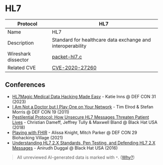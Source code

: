 # HL7

| Protocol | HL7 |
|---|---|
| Name | HL7 |
| Description | Standard for healthcare data exchange and interoperability |
| Wireshark dissector | [packet-hl7.c](https://github.com/wireshark/wireshark/blob/master/epan/dissectors/packet-hl7.c) |
| Related CVE | [CVE-2020-27260](https://nvd.nist.gov/vuln/detail/CVE-2020-27260) |

## Conferences
- [HL7Magic Medical Data Hacking Made Easy](https://www.youtube.com/watch?v=YFbAuhnUEQQ) - Katie Inns @ DEF CON 31 (2023)
- [I Am Not a Doctor but I Play One on Your Network](https://www.youtube.com/watch?v=g11BSRfBw2Y) - Tim Elrod & Stefan Morris @ DEF CON 19 (2011)
- [Pestilential Protocol: How Unsecure HL7 Messages Threaten Patient Lives](https://www.youtube.com/watch?v=66x3vfac8rA) - Christian Dameff, Jeffrey Tully & Maxwell Bland @ Black Hat USA (2018)
- [Playing with FHIR](https://www.youtube.com/watch?v=wrNyd60XPMg) - Alissa Knight, Mitch Parker @ DEF CON 29 Biohacking Village (2021)
- [Understanding HL7 2.X Standards, Pen Testing, and Defending HL7 2.X Messages](https://www.youtube.com/watch?v=MR7cH44fjrc) - Anirudh Duggal @ Black Hat USA (2016)

> All unreviewed AI-generated data is marked with `*`. ([Why?](../srcs/README.md#note-on-ai-generated-content))
